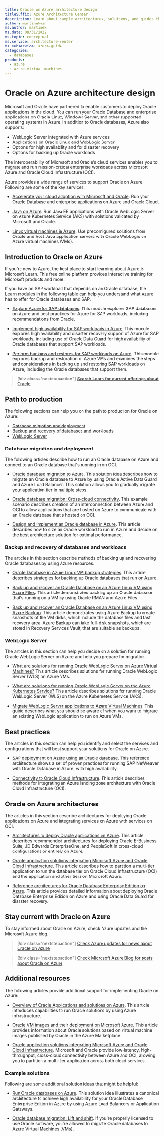 ```yaml
---
title: Oracle on Azure architecture design
titleSuffix: Azure Architecture Center
description: Learn about sample architectures, solutions, and guides that can help you explore Oracle workloads on Azure.
author: martinekuan
ms.author: martinek
ms.date: 08/31/2022
ms.topic: conceptual
ms.service: architecture-center
ms.subservice: azure-guide
categories:
  - databases
products:
  - azure
  - azure-virtual-machines
---
```


# Oracle on Azure architecture design

Microsoft and Oracle have partnered to enable customers to deploy Oracle applications in the cloud. You can run your Oracle Database and enterprise applications on Oracle Linux, Windows Server, and other supported operating systems in Azure. In addition to Oracle databases, Azure also supports:

- WebLogic Server integrated with Azure services
- Applications on Oracle Linux and WebLogic Server
- Options for high availability and for disaster recovery
- Options for backing up Oracle workloads

The interoperability of Microsoft and Oracle’s cloud services enables you to migrate and run mission-critical enterprise workloads across Microsoft Azure and Oracle Cloud Infrastructure (OCI).

Azure provides a wide range of services to support Oracle on Azure. Following are some of the key services:

- [Accelerate your cloud adoption with Microsoft and Oracle](https://azure.microsoft.com/solutions/oracle/). Run your Oracle Database and enterprise applications on Azure and Oracle Cloud.

- [Java on Azure](https://azure.microsoft.com/resources/developers/java/). Run Java EE applications with Oracle WebLogic Server on Azure Kubernetes Service (AKS) with solutions validated by Microsoft and Oracle.

- [Linux virtual machines in Azure](https://azure.microsoft.com/services/virtual-machines/linux/#overview). Use preconfigured solutions from Oracle and host Java application servers with Oracle WebLogic on Azure virtual machines (VMs).

## Introduction to Oracle on Azure

If you're new to Azure, the best place to start learning about Azure is Microsoft Learn. This free online platform provides interactive training for Microsoft products and more.

If you have an SAP workload that depends on an Oracle database, the Learn modules in the following table can help you understand what Azure has to offer for Oracle databases and SAP.

- [Explore Azure for SAP databases](/training/modules/explore-azure-databases). This module explores SAP databases on Azure and best practices for Azure for SAP workloads, including recommendations from Oracle.

- [Implement high availability for SAP workloads in Azure](/training/modules/implement-high-availability-for-sap-workloads-azure). This module explores high availability and disaster recovery support of Azure for SAP workloads, including use of Oracle Data Guard for high availability of Oracle databases that support SAP workloads.

- [Perform backups and restores for SAP workloads on Azure](/training/modules/perform-backups-restores). This module explores backup and restoration of Azure VMs and examines the steps and considerations in backing up and restoring SAP workloads on Azure, including the Oracle databases that support them.

> [!div class="nextstepaction"]
> [Search Learn for current offerings about Oracle](/search/?terms=Oracle&category=Learn)

## Path to production

The following sections can help you on the path to production for Oracle on Azure:

- [Database migration and deployment](#database-migration-and-deployment)
- [Backup and recovery of databases and workloads](#backup-and-recovery-of-databases-and-workloads)
- [WebLogic Server](#weblogic-server)

### Database migration and deployment

The following articles describe how to run an Oracle database on Azure and connect to an Oracle database that's running in on OCI.

- [Oracle database migration to Azure](./reference-architecture-for-oracle-database-migration-to-azure.yml). This solution idea describes how to migrate an Oracle database to Azure by using Oracle Active Data Guard and Azure Load Balancer. This solution allows you to gradually migrate your application tier in multiple steps.

- [Oracle database migration: Cross-cloud connectivity](../../example-scenario/oracle-migrate/oracle-migration-cross-cloud.yml). This example scenario describes creation of an interconnection between Azure and OCI to allow applications that are hosted on Azure to communicate with an Oracle database that's hosted on OCI.

- [Design and implement an Oracle database in Azure](/azure/virtual-machines/workloads/oracle/oracle-design). This article describes how to size an Oracle workload to run in Azure and decide on the best architecture solution for optimal performance.

### Backup and recovery of databases and workloads

The articles in this section describe methods of backing up and recovering Oracle databases by using Azure resources.

- [Oracle Database in Azure Linux VM backup strategies](/azure/virtual-machines/workloads/oracle/oracle-database-backup-strategies). This article describes strategies for backing up Oracle databases that run on Azure.

- [Back up and recover an Oracle Database on an Azure Linux VM using Azure Files](/azure/virtual-machines/workloads/oracle/oracle-database-backup-azure-storage). This article demonstrates backing up an Oracle database that's running on a VM by using Oracle RMAN and Azure Files.

- [Back up and recover an Oracle Database on an Azure Linux VM using Azure Backup](/azure/virtual-machines/workloads/oracle/oracle-database-backup-azure-backup). This article demonstrates using Azure Backup to create snapshots of the VM disks, which include the database files and fast recovery area. Azure Backup can take full-disk snapshots, which are stored in Recovery Services Vault, that are suitable as backups.

### WebLogic Server

The articles in this section can help you decide on a solution for running Oracle WebLogic Server on Azure and help you prepare for migration.

- [What are solutions for running Oracle WebLogic Server on Azure Virtual Machines?](/azure/virtual-machines/workloads/oracle/oracle-weblogic) This article describes solutions for running Oracle WebLogic Server (WLS) on Azure VMs.

- [What are solutions for running Oracle WebLogic Server on the Azure Kubernetes Service?](/azure/virtual-machines/workloads/oracle/weblogic-aks) This article describes solutions for running Oracle WebLogic Server (WLS) on the Azure Kubernetes Service (AKS).

- [Migrate WebLogic Server applications to Azure Virtual Machines](/azure/developer/java/migration/migrate-weblogic-to-virtual-machines). This guide describes what you should be aware of when you want to migrate an existing WebLogic application to run on Azure VMs.

## Best practices

The articles in this section can help you identify and select the services and configurations that will best support your solutions for Oracle on Azure.

- [SAP deployment on Azure using an Oracle database](../../example-scenario/apps/sap-production.yml). This reference architecture shows a set of proven practices for running SAP NetWeaver with Oracle Database in Azure, with high availability.

- [Connectivity to Oracle Cloud Infrastructure](/azure/cloud-adoption-framework/ready/azure-best-practices/connectivity-to-other-providers-oci). This article describes methods for integrating an Azure landing zone architecture with Oracle Cloud Infrastructure (OCI).

## Oracle on Azure architectures

The articles in this section describe architectures for deploying Oracle applications on Azure and integrating services on Azure with services on OCI.

- [Architectures to deploy Oracle applications on Azure](/azure/virtual-machines/workloads/oracle/oracle-oci-applications). This article describes recommended architectures for deploying Oracle E-Business Suite, JD Edwards EnterpriseOne, and PeopleSoft in cross-cloud configurations or entirely on Azure.

- [Oracle application solutions integrating Microsoft Azure and Oracle Cloud Infrastructure](/azure/virtual-machines/workloads/oracle/oracle-oci-overview). This article describes how to partition a multi-tier application to run the database tier on Oracle Cloud Infrastructure (OCI) and the application and other tiers on Microsoft Azure.

- [Reference architectures for Oracle Database Enterprise Edition on Azure](/azure/virtual-machines/workloads/oracle/oracle-reference-architecture). This article provides detailed information about deploying Oracle Database Enterprise Edition on Azure and using Oracle Data Guard for disaster recovery.

## Stay current with Oracle on Azure

To stay informed about Oracle on Azure, check Azure updates and the Microsoft Azure blog.

> [!div class="nextstepaction"]
> [Check Azure updates for news about Oracle on Azure](https://azure.microsoft.com/updates/?query=Oracle)

> [!div class="nextstepaction"]
> [Check Microsoft Azure Blog for posts about Oracle on Azure](https://azure.microsoft.com/search/blog/?q=Oracle)

## Additional resources

The following articles provide additional support for implementing Oracle on Azure:

- [Overview of Oracle Applications and solutions on Azure](/azure/virtual-machines/workloads/oracle/oracle-overview). This article introduces capabilities to run Oracle solutions by using Azure infrastructure.

- [Oracle VM images and their deployment on Microsoft Azure](/azure/virtual-machines/workloads/oracle/oracle-vm-solutions). This article provides information about Oracle solutions based on virtual machine images published by Oracle in the Azure Marketplace.

- [Oracle application solutions integrating Microsoft Azure and Oracle Cloud Infrastructure](/azure/virtual-machines/workloads/oracle/oracle-oci-overview).  Microsoft and Oracle provide low-latency, high-throughput, cross-cloud connectivity between Azure and OCI, allowing you to partition a multi-tier application across both cloud services.

### Example solutions

Following are some additional solution ideas that might be helpful:

- [Run Oracle databases on Azure](./reference-architecture-for-oracle-database-on-azure.yml). This solution idea illustrates a canonical architecture to achieve high availability for your Oracle Database Enterprise Edition in Azure by using Azure Load Balancers or Application Gateways.

- [Oracle database migration: Lift and shift](../../example-scenario/oracle-migrate/oracle-migration-lift-shift.yml). If you're properly licensed to use Oracle software, you're allowed to migrate Oracle databases to Azure Virtual Machines (VMs).
